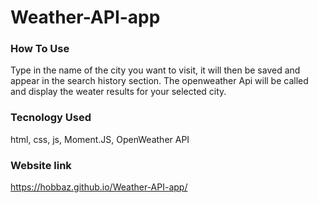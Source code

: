 # Weather-API-app


### How To Use
Type in the name of the city you want to visit, it will then be saved and appear in the search history section. The openweather Api will be called and display the weater results for your selected city.

### Tecnology Used
html, css, js, Moment.JS, OpenWeather API 

### Website link
https://hobbaz.github.io/Weather-API-app/